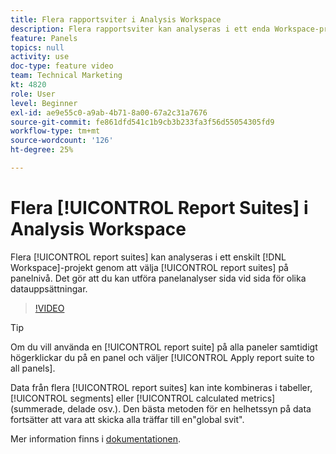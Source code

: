 ```yaml
---
title: Flera rapportsviter i Analysis Workspace
description: Flera rapportsviter kan analyseras i ett enda Workspace-projekt genom att du väljer sviter på panelnivå. Det gör att du kan utföra panelanalyser sida vid sida för olika datauppsättningar.
feature: Panels
topics: null
activity: use
doc-type: feature video
team: Technical Marketing
kt: 4820
role: User
level: Beginner
exl-id: ae9e55c0-a9ab-4b71-8a00-67a2c31a7676
source-git-commit: fe861dfd541c1b9cb3b233fa3f56d55054305fd9
workflow-type: tm+mt
source-wordcount: '126'
ht-degree: 25%

---
```


# Flera [!UICONTROL Report Suites] i Analysis Workspace

Flera [!UICONTROL report suites] kan analyseras i ett enskilt [!DNL Workspace]-projekt genom att välja [!UICONTROL report suites] på panelnivå. Det gör att du kan utföra panelanalyser sida vid sida för olika datauppsättningar.

>[!VIDEO](https://video.tv.adobe.com/v/32843/?quality=12)

>[!TIP]
>
> Om du vill använda en [!UICONTROL report suite] på alla paneler samtidigt högerklickar du på en panel och väljer [!UICONTROL Apply report suite to all panels].

Data från flera [!UICONTROL report suites] kan inte kombineras i tabeller, [!UICONTROL segments] eller [!UICONTROL calculated metrics] (summerade, delade osv.). Den bästa metoden för en helhetssyn på data fortsätter att vara att skicka alla träffar till en&quot;global svit&quot;.

Mer information finns i [dokumentationen](https://experienceleague.adobe.com/docs/analytics/analyze/analysis-workspace/build-workspace-project/multiple-report-suites.html).

